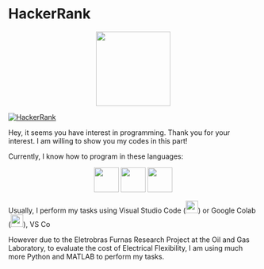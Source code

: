 # HackerRank 
<p align="center">
  <img src="https://github.com/duduliberato/HackerRank/assets/129089889/3c8e70e7-6c7a-4152-a8ed-3c30ea9934dc" height="150">
</p>

[![HackerRank](https://img.shields.io/badge/linkedin-%230077B5.svg?style=for-the-badge&logo=linkedin&logoColor=white)](https://www.hackerrank.com/profile/eduardo_nogueir1)

Hey, it seems you have interest in programming. Thank you for your interest. I am willing to show you my codes in this part! 

Currently, I know how to program in these languages:

<p align="center">
<img src="https://cdn.jsdelivr.net/gh/devicons/devicon@latest/icons/python/python-original-wordmark.svg" width="50" height="50"> <img src="https://cdn.jsdelivr.net/gh/devicons/devicon@latest/icons/c/c-original.svg" width="50" height="50"> <img src="https://cdn.jsdelivr.net/gh/devicons/devicon@latest/icons/cplusplus/cplusplus-original.svg" width="50" height="50">
</p>

Usually, I perform my tasks using Visual Studio Code (<img src="https://cdn.jsdelivr.net/gh/devicons/devicon@latest/icons/vscode/vscode-original.svg" width="25" height="25">) or Google Colab (<img src="https://cdn.jsdelivr.net/gh/devicons/devicon@latest/icons/google/google-original.svg" width="25" height="25">), VS Co

However due to the Eletrobras Furnas Research Project at the Oil and Gas Laboratory, to evaluate the cost of Electrical Flexibility, I am using much more Python and MATLAB to perform my tasks.
